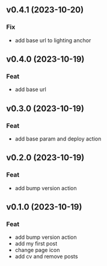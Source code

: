 ## v0.4.1 (2023-10-20)

### Fix

- add base url to lighting anchor

## v0.4.0 (2023-10-19)

### Feat

- add base url

## v0.3.0 (2023-10-19)

### Feat

- add base param and deploy action

## v0.2.0 (2023-10-19)

### Feat

- add bump version action

## v0.1.0 (2023-10-19)

### Feat

- add bump version action
- add my first post
- change page icon
- add cv and remove posts
